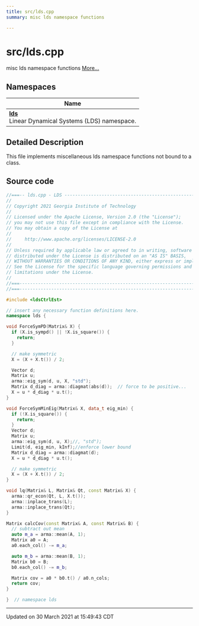 ```yaml
---
title: src/lds.cpp
summary: misc lds namespace functions 

---
```


# src/lds.cpp

misc lds namespace functions  [More...](#detailed-description)



## Namespaces

| Name           |
| -------------- |
| **[lds](/lds-ctrl-est/docs/api/namespaces/namespacelds/)** <br>Linear Dynamical Systems (LDS) namespace.  |

## Detailed Description



This file implements miscellaneous lds namespace functions not bound to a class. 





## Source code

```cpp
//===-- lds.cpp - LDS -----------------------------------------------------===//
//
// Copyright 2021 Georgia Institute of Technology
//
// Licensed under the Apache License, Version 2.0 (the "License");
// you may not use this file except in compliance with the License.
// You may obtain a copy of the License at
//
//     http://www.apache.org/licenses/LICENSE-2.0
//
// Unless required by applicable law or agreed to in writing, software
// distributed under the License is distributed on an "AS IS" BASIS,
// WITHOUT WARRANTIES OR CONDITIONS OF ANY KIND, either express or implied.
// See the License for the specific language governing permissions and
// limitations under the License.
//
//===----------------------------------------------------------------------===//
//===----------------------------------------------------------------------===//

#include <ldsCtrlEst>

// insert any necessary function definitions here.
namespace lds {

void ForceSymPD(Matrix& X) {
  if (X.is_sympd() || !X.is_square()) {
    return;
  }

  // make symmetric
  X = (X + X.t()) / 2;

  Vector d;
  Matrix u;
  arma::eig_sym(d, u, X, "std");
  Matrix d_diag = arma::diagmat(abs(d));  // force to be positive...
  X = u * d_diag * u.t();
}

void ForceSymMinEig(Matrix& X, data_t eig_min) {
  if (!X.is_square()) {
    return;
  }
  Vector d;
  Matrix u;
  arma::eig_sym(d, u, X);//, "std");
  Limit(d, eig_min, kInf);//enforce lower bound
  Matrix d_diag = arma::diagmat(d);
  X = u * d_diag * u.t();

  // make symmetric
  X = (X + X.t()) / 2;
}

void lq(Matrix& L, Matrix& Qt, const Matrix& X) {
  arma::qr_econ(Qt, L, X.t());
  arma::inplace_trans(L);
  arma::inplace_trans(Qt);
}

Matrix calcCov(const Matrix& A, const Matrix& B) {
  // subtract out mean
  auto m_a = arma::mean(A, 1);
  Matrix a0 = A;
  a0.each_col() -= m_a;

  auto m_b = arma::mean(B, 1);
  Matrix b0 = B;
  b0.each_col() -= m_b;

  Matrix cov = a0 * b0.t() / a0.n_cols;
  return cov;
}

}  // namespace lds
```


-------------------------------

Updated on 30 March 2021 at 15:49:43 CDT

